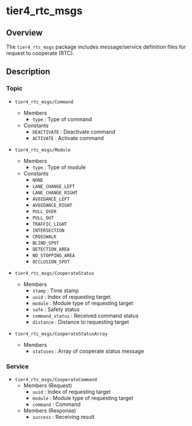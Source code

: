 # tier4_rtc_msgs

## Overview

The `tier4_rtc_msgs` package includes message/service definition files for request to cooperate (RTC).

## Description

### Topic

- `tier4_rtc_msgs/Command`

  - Members
    - `type` : Type of command
  - Constants
    - `DEACTIVATE` : Deactivate command
    - `ACTIVATE` : Activate command

- `tier4_rtc_msgs/Module`

  - Members
    - `type` : Type of module
  - Constants
    - `NONE`
    - `LANE_CHANGE_LEFT`
    - `LANE_CHANGE_RIGHT`
    - `AVOIDANCE_LEFT`
    - `AVOIDANCE_RIGHT`
    - `PULL_OVER`
    - `PULL_OUT`
    - `TRAFFIC_LIGHT`
    - `INTERSECTION`
    - `CROSSWALK`
    - `BLIND_SPOT`
    - `DETECTION_AREA`
    - `NO_STOPPING_AREA`
    - `OCCLUSION_SPOT`

- `tier4_rtc_msgs/CooperateStatus`

  - Members
    - `stamp` : Time stamp
    - `uuid` : Index of requesting target
    - `module` : Module type of requesting target
    - `safe` : Safety status
    - `command_status` : Received command status
    - `distance` : Distance to requesting target

- `tier4_rtc_msgs/CooperateStatusArray`
  - Members
    - `statuses` : Array of cooperate status message

### Service

- `tier4_rtc_msgs/CooperateCommand`
  - Members (Request)
    - `uuid` : Index of requesting target
    - `module` : Module type of requesting target
    - `command` : Command
  - Members (Response)
    - `success` : Receiving result

